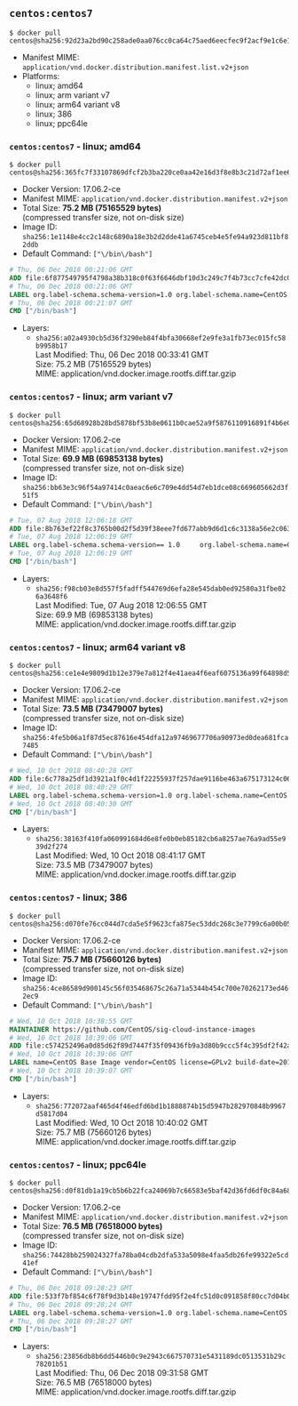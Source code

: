 ## `centos:centos7`

```console
$ docker pull centos@sha256:92d23a2bd90c258ade0aa076cc0ca64c75aed6eecfec9f2acf9e1c6e14b76385
```

-	Manifest MIME: `application/vnd.docker.distribution.manifest.list.v2+json`
-	Platforms:
	-	linux; amd64
	-	linux; arm variant v7
	-	linux; arm64 variant v8
	-	linux; 386
	-	linux; ppc64le

### `centos:centos7` - linux; amd64

```console
$ docker pull centos@sha256:365fc7f33107869dfcf2b3ba220ce0aa42e16d3f8e8b3c21d72af1ee622f0cf0
```

-	Docker Version: 17.06.2-ce
-	Manifest MIME: `application/vnd.docker.distribution.manifest.v2+json`
-	Total Size: **75.2 MB (75165529 bytes)**  
	(compressed transfer size, not on-disk size)
-	Image ID: `sha256:1e1148e4cc2c148c6890a18e3b2d2dde41a6745ceb4e5fe94a923d811bf82ddb`
-	Default Command: `["\/bin\/bash"]`

```dockerfile
# Thu, 06 Dec 2018 00:21:06 GMT
ADD file:6f877549795f4798a38b318c0f63f6646dbf10d3c249c7f4b73cc7cfe42dc0f5 in / 
# Thu, 06 Dec 2018 00:21:06 GMT
LABEL org.label-schema.schema-version=1.0 org.label-schema.name=CentOS Base Image org.label-schema.vendor=CentOS org.label-schema.license=GPLv2 org.label-schema.build-date=20181205
# Thu, 06 Dec 2018 00:21:07 GMT
CMD ["/bin/bash"]
```

-	Layers:
	-	`sha256:a02a4930cb5d36f3290eb84f4bfa30668ef2e9fe3a1fb73ec015fc58b9958b17`  
		Last Modified: Thu, 06 Dec 2018 00:33:41 GMT  
		Size: 75.2 MB (75165529 bytes)  
		MIME: application/vnd.docker.image.rootfs.diff.tar.gzip

### `centos:centos7` - linux; arm variant v7

```console
$ docker pull centos@sha256:65d68928b28bd5878bf53b8e0611b0cae52a9f5876110916891f4b6e04040336
```

-	Docker Version: 17.06.2-ce
-	Manifest MIME: `application/vnd.docker.distribution.manifest.v2+json`
-	Total Size: **69.9 MB (69853138 bytes)**  
	(compressed transfer size, not on-disk size)
-	Image ID: `sha256:bb63e3c96f54a97414c0aeac6e6c709e4dd54d7eb1dce08c669605662d3f51f5`
-	Default Command: `["\/bin\/bash"]`

```dockerfile
# Tue, 07 Aug 2018 12:06:18 GMT
ADD file:8b763ef22f8c3765b00d2f5d39f38eee7fd677abb9d6d1c6c3138a56e2c063fc in / 
# Tue, 07 Aug 2018 12:06:19 GMT
LABEL org.label-schema.schema-version== 1.0     org.label-schema.name=CentOS Base Image     org.label-schema.vendor=CentOS     org.label-schema.license=GPLv2     org.label-schema.build-date=20180805
# Tue, 07 Aug 2018 12:06:19 GMT
CMD ["/bin/bash"]
```

-	Layers:
	-	`sha256:f98cb03e8d557f5fadff544769d6efa28e545dab0ed92580a31fbe026a3648f6`  
		Last Modified: Tue, 07 Aug 2018 12:06:55 GMT  
		Size: 69.9 MB (69853138 bytes)  
		MIME: application/vnd.docker.image.rootfs.diff.tar.gzip

### `centos:centos7` - linux; arm64 variant v8

```console
$ docker pull centos@sha256:ce1e4e9809d1b12e379e7a812f4e41aea4f6eaf6075136a99f64898d5e889626
```

-	Docker Version: 17.06.2-ce
-	Manifest MIME: `application/vnd.docker.distribution.manifest.v2+json`
-	Total Size: **73.5 MB (73479007 bytes)**  
	(compressed transfer size, not on-disk size)
-	Image ID: `sha256:4fe5b06a1f87d5ec87616e454dfa12a97469677706a90973ed0dea681fca7485`
-	Default Command: `["\/bin\/bash"]`

```dockerfile
# Wed, 10 Oct 2018 08:40:28 GMT
ADD file:6c778a25df1d3921a1f0c4d1f22255937f257dae9116be463a675173124c0662 in / 
# Wed, 10 Oct 2018 08:40:29 GMT
LABEL org.label-schema.schema-version=1.0 org.label-schema.name=CentOS Base Image org.label-schema.vendor=CentOS org.label-schema.license=GPLv2 org.label-schema.build-date=20181006
# Wed, 10 Oct 2018 08:40:30 GMT
CMD ["/bin/bash"]
```

-	Layers:
	-	`sha256:38163f410fa060991684d6e8fe0b0eb85182cb6a8257ae76a9ad55e939d2f274`  
		Last Modified: Wed, 10 Oct 2018 08:41:17 GMT  
		Size: 73.5 MB (73479007 bytes)  
		MIME: application/vnd.docker.image.rootfs.diff.tar.gzip

### `centos:centos7` - linux; 386

```console
$ docker pull centos@sha256:d070fe76cc044d7cda5e5f9623cfa875ec53ddc268c3e7799c6a00b05bab3ca9
```

-	Docker Version: 17.06.2-ce
-	Manifest MIME: `application/vnd.docker.distribution.manifest.v2+json`
-	Total Size: **75.7 MB (75660126 bytes)**  
	(compressed transfer size, not on-disk size)
-	Image ID: `sha256:4ce86589d900145c56f035468675c26a71a5344b454c700e70262173ed462ec9`
-	Default Command: `["\/bin\/bash"]`

```dockerfile
# Wed, 10 Oct 2018 10:38:55 GMT
MAINTAINER https://github.com/CentOS/sig-cloud-instance-images
# Wed, 10 Oct 2018 10:39:06 GMT
ADD file:c574252496a0d85d62f89d7447f35f09436fb9a3d80b9ccc5f4c395df2f42a7d in / 
# Wed, 10 Oct 2018 10:39:06 GMT
LABEL name=CentOS Base Image vendor=CentOS license=GPLv2 build-date=20181006
# Wed, 10 Oct 2018 10:39:07 GMT
CMD ["/bin/bash"]
```

-	Layers:
	-	`sha256:772072aaf465d4f46edfd6bd1b1888874b15d5947b282970848b9967d5817d04`  
		Last Modified: Wed, 10 Oct 2018 10:40:02 GMT  
		Size: 75.7 MB (75660126 bytes)  
		MIME: application/vnd.docker.image.rootfs.diff.tar.gzip

### `centos:centos7` - linux; ppc64le

```console
$ docker pull centos@sha256:d0f81db1a19cb5b6b22fca24069b7c66583e5baf42d36fd6df0c84a68776ce7e
```

-	Docker Version: 17.06.2-ce
-	Manifest MIME: `application/vnd.docker.distribution.manifest.v2+json`
-	Total Size: **76.5 MB (76518000 bytes)**  
	(compressed transfer size, not on-disk size)
-	Image ID: `sha256:74428bb259024327fa78ba04cdb2dfa533a5098e4faa5db26fe99322e5cd41ef`
-	Default Command: `["\/bin\/bash"]`

```dockerfile
# Thu, 06 Dec 2018 09:28:23 GMT
ADD file:533f7bf854c6f78f9d3b148e19747fdd95f2e4fc51d0c091858f80cc7d04b09a in / 
# Thu, 06 Dec 2018 09:28:24 GMT
LABEL org.label-schema.schema-version=1.0 org.label-schema.name=CentOS Base Image org.label-schema.vendor=CentOS org.label-schema.license=GPLv2 org.label-schema.build-date=20181205
# Thu, 06 Dec 2018 09:28:27 GMT
CMD ["/bin/bash"]
```

-	Layers:
	-	`sha256:23856db8b6dd5446b0c9e2943c667570731e5431189dc0513531b29c78201b51`  
		Last Modified: Thu, 06 Dec 2018 09:31:58 GMT  
		Size: 76.5 MB (76518000 bytes)  
		MIME: application/vnd.docker.image.rootfs.diff.tar.gzip

